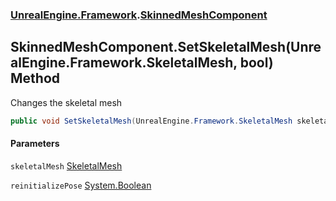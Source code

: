 ### [UnrealEngine.Framework](./UnrealEngine-Framework.md 'UnrealEngine.Framework').[SkinnedMeshComponent](./SkinnedMeshComponent.md 'UnrealEngine.Framework.SkinnedMeshComponent')
## SkinnedMeshComponent.SetSkeletalMesh(UnrealEngine.Framework.SkeletalMesh, bool) Method
Changes the skeletal mesh  
```csharp
public void SetSkeletalMesh(UnrealEngine.Framework.SkeletalMesh skeletalMesh, bool reinitializePose=true);
```
#### Parameters
<a name='UnrealEngine-Framework-SkinnedMeshComponent-SetSkeletalMesh(UnrealEngine-Framework-SkeletalMesh_bool)-skeletalMesh'></a>
`skeletalMesh` [SkeletalMesh](./SkeletalMesh.md 'UnrealEngine.Framework.SkeletalMesh')  
  
<a name='UnrealEngine-Framework-SkinnedMeshComponent-SetSkeletalMesh(UnrealEngine-Framework-SkeletalMesh_bool)-reinitializePose'></a>
`reinitializePose` [System.Boolean](https://docs.microsoft.com/en-us/dotnet/api/System.Boolean 'System.Boolean')  
  
